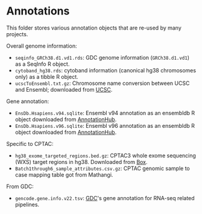 # Annotations
This folder stores various annotation objects that are re-used by many projects.

Overall genome information:
- `seqinfo_GRCh38.d1.vd1.rds`: GDC genome information (`GRCh38.d1.vd1`) as a SeqInfo R object.
- `cytoband_hg38.rds`: cytoband information (canonical hg38 chromosomes only) as a tibble R object.
- `ucscToEnsembl.txt.gz`: Chromosome name conversion between UCSC and Ensembl; downloaded from [UCSC][ucsc-chrom].

Gene annotation:
- `EnsDb.Hsapiens.v94.sqlite`: Ensembl v94 annotation as an ensembldb R object downloaded from [AnnotationHub][ensdb-v94].
- `EnsDb.Hsapiens.v96.sqlite`: Ensembl v96 annotation as an ensembldb R object downloaded from [AnnotationHub][ensdb-v96].

Specific to CPTAC:
- `hg38_exome_targeted_regions.bed.gz`: CPTAC3 whole exome sequencing (WXS) target regions in hg38. Downloaded from [Box][hg38-exome-roi].
- `Batch1through6_sample_attributes.csv.gz`: CPTAC genomic sample to case mapping table got from Mathangi.

From GDC:
- `gencode.gene.info.v22.tsv`: [GDC][gdc-gene-info-tsv]'s gene annotation for RNA-seq related pipelines.


[ensdb-v94]: http://s3.amazonaws.com/annotationhub/AHEnsDbs/v94/EnsDb.Hsapiens.v94.sqlite
[ensdb-v96]: http://s3.amazonaws.com/annotationhub/AHEnsDbs/v96/EnsDb.Hsapiens.v96.sqlite
[ucsc-chrom]: http://hgdownload.cse.ucsc.edu/goldenPath/hg38/database/ucscToEnsembl.txt.gz
[hg38-exome-roi]: https://wustl.box.com/s/3sxgoyrw3eoca3x8au4w1ec7n4on7alp
[gdc-gene-info-tsv]: https://api.gdc.cancer.gov/data/b011ee3e-14d8-4a97-aed4-e0b10f6bbe82
